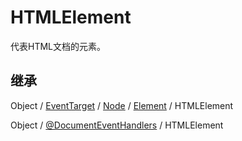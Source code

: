 # HTMLElement

代表HTML文档的元素。

## 继承

Object / [EventTarget](EventTarget.md) / [Node](Node.md) / [Element](Element.md) / HTMLElement

Object / [@DocumentEventHandlers](DocumentEventHandlers.md) / HTMLElement
